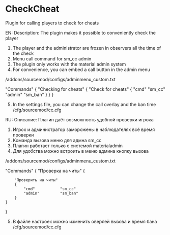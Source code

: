# CheckCheat
Plugin for calling players to check for cheats

EN:
Description: The plugin makes it possible to conveniently check the player
1. The player and the administrator are frozen in observers all the time of the check
2. Menu call command for sm_cc admin
3. The plugin only works with the material admin system
4. For convenience, you can embed a call button in the admin menu

/addons/sourcemod/configs/adminmenu_custom.txt

"Commands"
{
	"Checking for cheats"
	{
		"Check for cheats"
		{
			"cmd" "sm_cc"
			"admin" "sm_ban"
		}
	}
}

5. In the settings file, you can change the call overlay and the ban time
/cfg/sourcemod/cc.cfg

RU:
Описание: Плагин даёт возможность удобной проверки игрока
1. Игрок и администратор заморожены в наблюдателях всё время проверки
2. Команда вызова меню для адмна sm_cc
3. Плагин работает только с системой materialadmin
4. Для удобства можно встроить в меню админа кнопку вызова

/addons/sourcemod/configs/adminmenu_custom.txt

"Commands"
{
	"Проверка на читы"
	{
	
		"Проверить на читы"
		{
			"cmd"           "sm_cc"
			"admin"			"sm_ban"
		}
	}
}

5. В файле настроек можно изменить оверлей вызова и время бана
/cfg/sourcemod/cc.cfg
